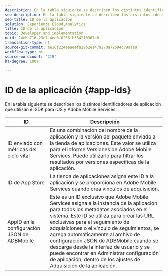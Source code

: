 ```yaml
---
description: En la tabla siguiente se describen los distintos identificadores de aplicación que utilizan el SDK para iOS y Adobe Mobile Services.
seo-description: En la tabla siguiente se describen los distintos identificadores de aplicación que utilizan el SDK para iOS y Adobe Mobile Services.
seo-title: ID de la aplicación
solution: Experience Cloud,Analytics
title: ID de la aplicación
topic: Developer and implementation
uuid: 24ebc716-23c7-4ee8-8256-b534210367e0
translation-type: ht
source-git-commit: ae16f224eeaeefa29b2e1479270a72694c79aaa0
workflow-type: ht
source-wordcount: '219'
ht-degree: 100%

---
```



# ID de la aplicación {#app-ids}

En la tabla siguiente se describen los distintos identificadores de aplicación que utilizan el SDK para iOS y Adobe Mobile Services.

| ID | Descripción |
|--- |--- |
| ID enviado con métricas del ciclo vital | Es una combinación del nombre de la aplicación y la versión del paquete enviado a la tienda de aplicaciones.  Este valor se utiliza para el informe Versiones de Adobe Mobile Services. Puede utilizarlo para filtrar los resultados por versiones específicas de la aplicación. |
| ID de App Store | La tienda de aplicaciones asigna este ID a la aplicación y se proporciona en Adobe Mobile Services cuando crea vínculos de adquisición. |
| AppID en la configuración JSON de ADBMobile | Este es un ID exclusivo que Adobe Mobile Services asigna a la instancia de la aplicación para todos los metadatos asociados en el sistema.  Este ID se utiliza para crear las URL exclusivas para el seguimiento de adquisiciones o el vínculo de seguimientos, se agrega automáticamente al archivo de configuración JSON de ADBMobile cuando se descarga desde la interfaz de usuario y se puede encontrar en Administrar configuración de aplicación, dentro de los ajustes de Adquisición de la aplicación. |

